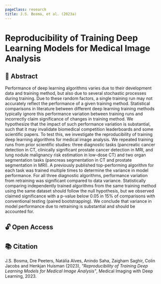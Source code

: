 ```yaml
---
pageClass: research
title: J.S. Bosma, et al. (2023a)
---
```

# Reproducibility of Training Deep Learning Models for Medical Image Analysis

## 📖 Abstract

Performance of deep learning algorithms varies due to their development data and training method, but also due to several stochastic processes during training. Due to these random factors, a single training run may not accurately reflect the performance of a given training method. Statistical comparisons in literature between different deep learning training methods typically ignore this performance variation between training runs and incorrectly claim significance of changes in training method. We hypothesize that the impact of such performance variation is substantial, such that it may invalidate biomedical competition leaderboards and some scientific papers. To test this, we investigate the reproducibility of training deep learning algorithms for medical image analysis. We repeated training runs from prior scientific studies: three diagnostic tasks (pancreatic cancer detection in CT, clinically significant prostate cancer detection in MRI, and lung nodule malignancy risk estimation in low-dose CT) and two organ segmentation tasks (pancreas segmentation in CT and prostate segmentation in MRI). A previously published top-performing algorithm for each task was trained multiple times to determine the variance in model performance. For all three diagnostic algorithms, performance variation from retraining was significant compared to data variance. Statistically comparing independently trained algorithms from the same training method using the same dataset should follow the null hypothesis, but we observed claimed significance with a p-value below 0.05 in
15% of comparisons with conventional testing (paired bootstrapping). We conclude that variance in model performance due to retraining is substantial and should be accounted for.

## 🔓 Open Access
<ActionButton action="This paper is open access!" link="https://openreview.net/forum?id=MR01DcGST9" />

## 📚 Citation
J.S. Bosma, Dre Peeters, Natália Alves, Anindo Saha, Zaigham Saghir, Colin Jacobs and Henkjan Huisman (2023), _"Reproducibility of Training Deep Learning Models for Medical Image Analysis"_, Medical Imaging with Deep Learning, 2023.
